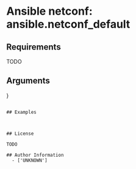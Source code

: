 # Ansible netconf: ansible.netconf_default





## Requirements

TODO

## Arguments

}
```

## Examples



## License

TODO

## Author Information
  - ['UNKNOWN']
